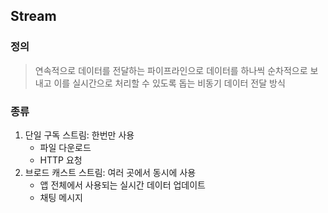 ## Stream

### 정의

> 연속적으로 데이터를 전달하는 파이프라인으로 데이터를 하나씩 순차적으로 보내고 이를 실시간으로 처리할 수 있도록 돕는 비동기 데이터 전달 방식

### 종류

1. 단일 구독 스트림: 한번만 사용
   - 파일 다운로드
   - HTTP 요청
2. 브로드 캐스트 스트림: 여러 곳에서 동시에 사용
   - 앱 전체에서 사용되는 실시간 데이터 업데이트
   - 채팅 메시지

